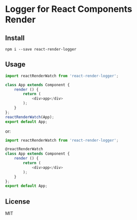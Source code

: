 # Logger for React Components Render

## Install
`npm i --save react-render-logger`

## Usage
```javascript
import reactRenderWatch from 'react-render-logger';

class App extends Component {
    render () {
        return (
            <div>app</div>
        );
    }
};
reactRenderWatch(App);
export default App;

```

or:

```javascript
import reactRenderWatch from 'react-render-logger';

@reactRenderWatch
class App extends Component {
    render () {
        return (
            <div>app</div>
        );
    }
};
export default App;
```

## License
MIT
